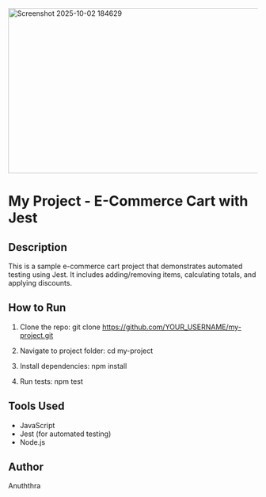 <img width="1135" height="334" alt="Screenshot 2025-10-02 184629" src="https://github.com/user-attachments/assets/9fd1817a-538e-4184-9757-b3758e449072" />

# My Project - E-Commerce Cart with Jest

## Description
This is a sample e-commerce cart project that demonstrates automated testing using Jest. 
It includes adding/removing items, calculating totals, and applying discounts.

## How to Run
1. Clone the repo:
git clone https://github.com/YOUR_USERNAME/my-project.git


2. Navigate to project folder:
cd my-project


3. Install dependencies:
npm install


4. Run tests:
npm test



## Tools Used
- JavaScript
- Jest (for automated testing)
- Node.js

## Author
Anuththra


